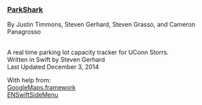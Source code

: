 <h3><a href="http://parkshark.justintimmons.org/index.php">ParkShark</a><br></h3>
By Justin Timmons, Steven Gerhard, Steven Grasso, and Cameron Panagrosso<br><br>


A real time parking lot capacity tracker for UConn Storrs.<br>
Written in Swift by Steven Gerhard<br>
Last Updated December 3, 2014

With help from:<br>
<a href="https://developers.google.com/maps/documentation/ios/">GoogleMaps.framework</a><br>
<a href="https://github.com/evnaz/ENSwiftSideMenu">ENSwiftSideMenu</a><br>
